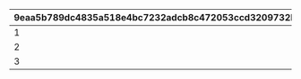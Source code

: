 |9eaa5b789dc4835a518e4bc7232adcb8c472053ccd3209732b0f67fe7d05c5bb|1bc27ec86d97ef5ade73acb3ab9843af970f8255c13bfe49f284017a8f787e24|b853d1d16310f10c8469cdf1187f07640940989617f7e497f84ed43742e751da|
| --- | --- | --- |
|1|bgm_MC241|bgm_MC241|
|2|bgm_MC242_BATTLE|bgm_MC242|
|3|bgm_MC243|bgm_MC243|